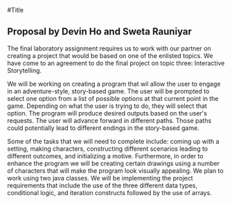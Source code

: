 #Title

## Proposal by Devin Ho and Sweta Rauniyar


The final laboratory assignment requires us to work with our partner on
creating a project that would be based on one of the enlisted topics. We have
come to an agreement to do the final project on topic three: Interactive
Storytelling. 

We will be working on creating a program that wil allow the user to engage in
an adventure-style, story-based game. The user will be prompted to select one
option from a list of possible options at that current point in the game.
Depending on what the user is trying to do, they will select that option. The
program will produce desired outputs based on the user's requests. The user
will advance forward in different paths. Those paths could potentially lead to
different endings in the story-based game.

Some of the tasks that we will need to complete include: coming up with a
setting, making characters, constructing different scenarios leading to
different outcomes, and initializing a motive. Furthermore, in order to enhance
the program we will be creating certain drawings using a number of characters
that will make the program look visually appealing. We plan to work using two
java classes. We will be implementing the project requirements that include the
use of the three different data types, conditional logic, and iteration
constructs followed by the use of arrays. 
